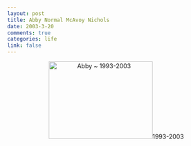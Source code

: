 ```yaml
--- 
layout: post
title: Abby Normal McAvoy Nichols
date: 2003-3-20
comments: true
categories: life
link: false
---
```


<p align="center"> <img src="http://www.zanshin.net/images/abby.jpg" alt="Abby ~ 1993-2003" border="0" height="180" width="240" />1993-2003</p>
